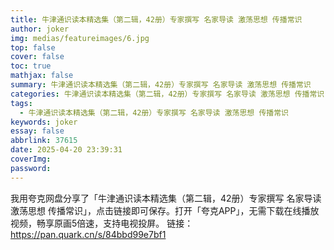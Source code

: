 ```yaml
---
title: 牛津通识读本精选集（第二辑，42册）专家撰写 名家导读 激荡思想 传播常识
author: joker
img: medias/featureimages/6.jpg
top: false
cover: false
toc: true
mathjax: false
summary: 牛津通识读本精选集（第二辑，42册）专家撰写 名家导读 激荡思想 传播常识
categories: 牛津通识读本精选集（第二辑，42册）专家撰写 名家导读 激荡思想 传播常识
tags:
  - 牛津通识读本精选集（第二辑，42册）专家撰写 名家导读 激荡思想 传播常识
keywords: joker
essay: false
abbrlink: 37615
date: 2025-04-20 23:39:31
coverImg:
password:
---
```


我用夸克网盘分享了「牛津通识读本精选集（第二辑，42册）专家撰写 名家导读 激荡思想 传播常识」，点击链接即可保存。打开「夸克APP」，无需下载在线播放视频，畅享原画5倍速，支持电视投屏。
链接：https://pan.quark.cn/s/84bbd99e7bf1
